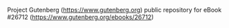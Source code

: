 Project Gutenberg (https://www.gutenberg.org) public repository for eBook #26712 (https://www.gutenberg.org/ebooks/26712)
